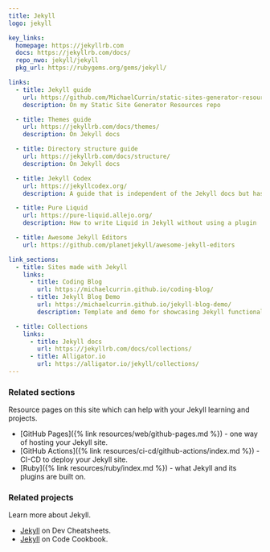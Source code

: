 ```yaml
---
title: Jekyll
logo: jekyll

key_links:
  homepage: https://jekyllrb.com
  docs: https://jekyllrb.com/docs/
  repo_nwo: jekyll/jekyll
  pkg_url: https://rubygems.org/gems/jekyll/

links:
  - title: Jekyll guide
    url: https://github.com/MichaelCurrin/static-sites-generator-resources/blob/master/Jekyll/
    description: On my Static Site Generator Resources repo

  - title: Themes guide
    url: https://jekyllrb.com/docs/themes/
    description: On Jekyll docs

  - title: Directory structure guide
    url: https://jekyllrb.com/docs/structure/
    description: On Jekyll docs

  - title: Jekyll Codex
    url: https://jekyllcodex.org/
    description: A guide that is independent of the Jekyll docs but has some great info. In particular, it demonstrates how to handle some common scenarios like an image gallery or SEO setup, using native Jekyll functionality. i.e. **Without** needing a plugin.

  - title: Pure Liquid
    url: https://pure-liquid.allejo.org/
    description: How to write Liquid in Jekyll without using a plugin

  - title: Awesome Jekyll Editors
    url: https://github.com/planetjekyll/awesome-jekyll-editors

link_sections:
  - title: Sites made with Jekyll
    links:
      - title: Coding Blog
        url: https://michaelcurrin.github.io/coding-blog/
      - title: Jekyll Blog Demo
        url: https://michaelcurrin.github.io/jekyll-blog-demo/
        description: Template and demo for showcasing Jekyll functionality with a theme

  - title: Collections
    links:
      - title: Jekyll docs
        url: https://jekyllrb.com/docs/collections/
      - title: Alligator.io
        url: https://alligator.io/jekyll/collections/
---
```


### Related sections

Resource pages on this site which can help with your Jekyll learning and projects.

- [GitHub Pages]({% link resources/web/github-pages.md %}) - one way of hosting your Jekyll site.
- [GitHub Actions]({% link resources/ci-cd/github-actions/index.md %}) - CI-CD to deploy your Jekyll site.
- [Ruby]({% link resources/ruby/index.md %}) - what Jekyll and its plugins are built on.


### Related projects

Learn more about Jekyll.

- [Jekyll](https://michaelcurrin.github.io/dev-cheatsheets/cheatsheets/jekyll/) on Dev Cheatsheets.
- [Jekyll](https://michaelcurrin.github.io/code-cookbook/recipes/jekyll/) on Code Cookbook.
